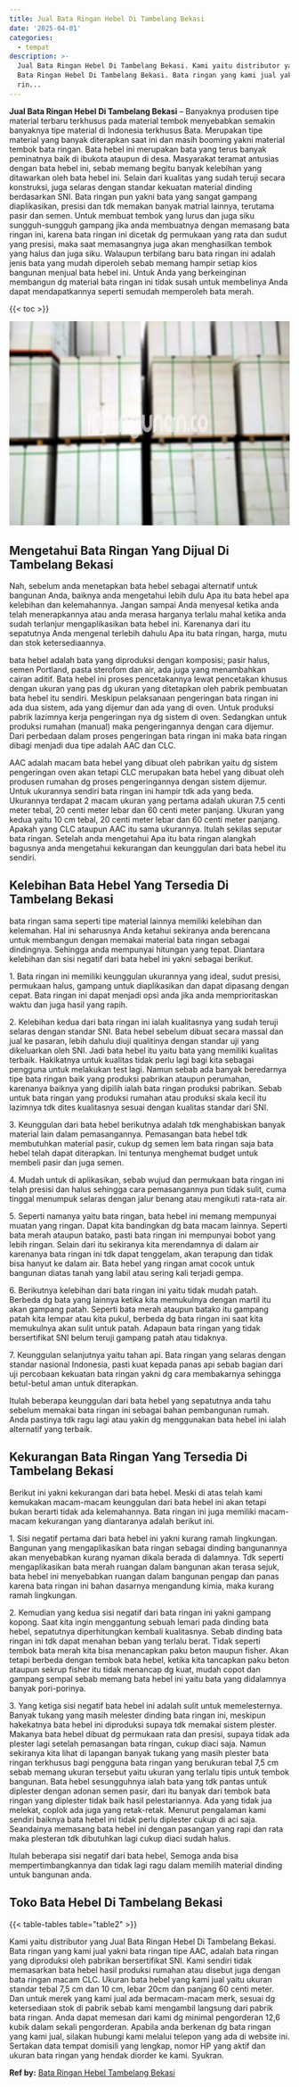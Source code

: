 ```yaml
---
title: Jual Bata Ringan Hebel Di Tambelang Bekasi
date: '2025-04-01'
categories:
  - tempat
description: >-
  Jual Bata Ringan Hebel Di Tambelang Bekasi. Kami yaitu distributor yang Jual
  Bata Ringan Hebel Di Tambelang Bekasi. Bata ringan yang kami jual yakni bata
  rin...
---
```


**Jual Bata Ringan Hebel Di Tambelang Bekasi** – Banyaknya produsen tipe material terbaru terkhusus pada material tembok menyebabkan semakin banyaknya tipe material di Indonesia terkhusus Bata. Merupakan tipe material yang banyak diterapkan saat ini dan masih booming yakni material tembok bata ringan. Bata hebel ini merupakan bata yang terus banyak peminatnya baik di ibukota ataupun di desa. Masyarakat teramat antusias dengan bata hebel ini, sebab memang begitu banyak kelebihan yang ditawarkan oleh bata hebel ini. Selain dari kualitas yang sudah teruji secara konstruksi, juga selaras dengan standar kekuatan material dinding berdasarkan SNI. Bata ringan pun yakni bata yang sangat gampang diaplikasikan, presisi dan tdk memakan banyak matrial lainnya, terutama pasir dan semen. Untuk membuat tembok yang lurus dan juga siku sungguh-sungguh gampang jika anda membuatnya dengan memasang bata ringan ini, karena bata ringan ini dicetak dg permukaan yang rata dan sudut yang presisi, maka saat memasangnya juga akan menghasilkan tembok yang halus dan juga siku. Walaupun terbilang baru bata ringan ini adalah jenis bata yang mudah diperoleh sebab memang hampir setiap kios bangunan menjual bata hebel ini. Untuk Anda yang berkeinginan membangun dg material bata ringan ini tidak susah untuk membelinya Anda dapat mendapatkannya seperti semudah memperoleh bata merah.

{{< toc >}}

![Jual Bata Ringan Hebel Di Tambelang Bekasi](/images/jual-hebel-murah-39.png)

## Mengetahui Bata Ringan Yang Dijual Di Tambelang Bekasi

Nah, sebelum anda menetapkan bata hebel sebagai alternatif untuk bangunan Anda, baiknya anda mengetahui lebih dulu Apa itu bata hebel apa kelebihan dan kelemahannya. Jangan sampai Anda menyesal ketika anda telah menerapkannya atau anda merasa harganya terlalu mahal ketika anda sudah terlanjur mengaplikasikan bata hebel ini. Karenanya dari itu sepatutnya Anda mengenal terlebih dahulu Apa itu bata ringan, harga, mutu dan stok ketersediaannya.

bata hebel adalah bata yang diproduksi dengan komposisi; pasir halus, semen Portland, pasta sterofom dan air, ada juga yang menambahkan cairan aditif. Bata hebel ini proses pencetakannya lewat pencetakan khusus dengan ukuran yang pas dg ukuran yang ditetapkan oleh pabrik pembuatan bata hebel itu sendiri. Meskipun pelaksanaan pengeringan bata ringan ini ada dua sistem, ada yang dijemur dan ada yang di oven. Untuk produksi pabrik lazimnya kerja pengeringan nya dg sistem di oven. Sedangkan untuk produksi rumahan (manual) maka pengeringannya dengan cara dijemur. Dari perbedaan dalam proses pengeringan bata ringan ini maka bata ringan dibagi menjadi dua tipe adalah AAC dan CLC.

AAC adalah macam bata hebel yang dibuat oleh pabrikan yaitu dg sistem pengeringan oven akan tetapi CLC merupakan bata hebel yang dibuat oleh produsen rumahan dg proses pengeringannya dengan sistem dijemur. Untuk ukurannya sendiri bata ringan ini hampir tdk ada yang beda. Ukurannya terdapat 2 macam ukuran yang pertama adalah ukuran 7.5 centi meter tebal, 20 centi meter lebar dan 60 centi meter panjang. Ukuran yang kedua yaitu 10 cm tebal, 20 centi meter lebar dan 60 centi meter panjang. Apakah yang CLC ataupun AAC itu sama ukurannya. Itulah sekilas seputar bata ringan. Setelah anda mengetahui Apa itu bata ringan alangkah bagusnya anda mengetahui kekurangan dan keunggulan dari bata hebel itu sendiri.

## Kelebihan Bata Hebel Yang Tersedia Di Tambelang Bekasi

bata ringan sama seperti tipe material lainnya memiliki kelebihan dan kelemahan. Hal ini seharusnya Anda ketahui sekiranya anda berencana untuk membangun dengan memakai material bata ringan sebagai dindingnya. Sehingga anda mempunyai hitungan yang tepat. Diantara kelebihan dan sisi negatif dari bata hebel ini yakni sebagai berikut.

1\. Bata ringan ini memiliki keunggulan ukurannya yang ideal, sudut presisi, permukaan halus, gampang untuk diaplikasikan dan dapat dipasang dengan cepat. Bata ringan ini dapat menjadi opsi anda jika anda memprioritaskan waktu dan juga hasil yang rapih.

2\. Kelebihan kedua dari bata ringan ini ialah kualitasnya yang sudah teruji selaras dengan standar SNI. Bata hebel sebelum dibuat secara massal dan jual ke pasaran, lebih dahulu diuji qualitinya dengan standar uji yang dikeluarkan oleh SNI. Jadi bata hebel itu yaitu bata yang memiliki kualitas terbaik. Hakikatnya untuk kualitas tidak perlu lagi bagi kita sebagai pengguna untuk melakukan test lagi. Namun sebab ada banyak beredarnya tipe bata ringan baik yang produksi pabrikan ataupun perumahan, karenanya baiknya yang dipilih ialah bata ringan produksi pabrikan. Sebab untuk bata ringan yang produksi rumahan atau produksi skala kecil itu lazimnya tdk dites kualitasnya sesuai dengan kualitas standar dari SNI.

3\. Keunggulan dari bata hebel berikutnya adalah tdk menghabiskan banyak material lain dalam pemasangannya. Pemasangan bata hebel tdk membutuhkan material pasir, cukup dg semen lem bata ringan saja bata hebel telah dapat diterapkan. Ini tentunya menghemat budget untuk membeli pasir dan juga semen.

4\. Mudah untuk di aplikasikan, sebab wujud dan permukaan bata ringan ini telah presisi dan halus sehingga cara pemasangannya pun tidak sulit, cuma tinggal menumpuk selaras dengan jalur benang atau mengikuti rata-rata air.

5\. Seperti namanya yaitu bata ringan, bata hebel ini memang mempunyai muatan yang ringan. Dapat kita bandingkan dg bata macam lainnya. Seperti bata merah ataupun batako, pasti bata ringan ini mempunyai bobot yang lebih ringan. Selain dari itu sekiranya kita merendamnya di dalam air karenanya bata ringan ini tdk dapat tenggelam, akan terapung dan tidak bisa hanyut ke dalam air. Bata hebel yang ringan amat cocok untuk bangunan diatas tanah yang labil atau sering kali terjadi gempa.

6\. Berikutnya kelebihan dari bata ringan ini yaitu tidak mudah patah. Berbeda dg bata yang lainnya ketika kita memukulnya dengan martil itu akan gampang patah. Seperti bata merah ataupun batako itu gampang patah kita lempar atau kita pukul, berbeda dg bata ringan ini saat kita memukulnya akan sulit untuk patah. Adapaun bata ringan yang tidak bersertifikat SNI belum teruji gampang patah atau tidaknya.

7\. Keunggulan selanjutnya yaitu tahan api. Bata ringan yang selaras dengan standar nasional Indonesia, pasti kuat kepada panas api sebab bagian dari uji percobaan kekuatan bata ringan yakni dg cara membakarnya sehingga betul-betul aman untuk diterapkan.

Itulah beberapa keunggulan dari bata hebel yang sepatutnya anda tahu sebelum memakai bata ringan ini sebagai bahan pembangunan rumah. Anda pastinya tdk ragu lagi atau yakin dg menggunakan bata hebel ini ialah alternatif yang terbaik.

## Kekurangan Bata Ringan Yang Tersedia Di Tambelang Bekasi

Berikut ini yakni kekurangan dari bata hebel. Meski di atas telah kami kemukakan macam-macam keunggulan dari bata hebel ini akan tetapi bukan berarti tidak ada kelemahannya. Bata ringan ini juga memiliki macam-macam kekurangan yang diantaranya adalah berikut ini.

1\. Sisi negatif pertama dari bata hebel ini yakni kurang ramah lingkungan. Bangunan yang mengaplikasikan bata ringan sebagai dinding bangunannya akan menyebabkan kurang nyaman dikala berada di dalamnya. Tdk seperti mengaplikasikan bata merah ruangan dalam bangunan akan terasa sejuk, bata hebel ini menyebabkan ruangan dalam bangunan pengap dan panas karena bata ringan ini bahan dasarnya mengandung kimia, maka kurang ramah lingkungan.

2\. Kemudian yang kedua sisi negatif dari bata ringan ini yakni gampang kopong. Saat kita ingin menggantung sebuah lemari pada dinding bata hebel, sepatutnya diperhitungkan kembali kualitasnya. Sebab dinding bata ringan ini tdk dapat menahan beban yang terlalu berat. Tidak seperti tembok bata merah kita bisa menancapkan paku beton maupun fisher. Akan tetapi berbeda dengan tembok bata hebel, ketika kita tancapkan paku beton ataupun sekrup fisher itu tidak menancap dg kuat, mudah copot dan gampang sempal sebab memang bata hebel ini yaitu bata yang didalamnya banyak pori-porinya.

3\. Yang ketiga sisi negatif bata hebel ini adalah sulit untuk memelesternya. Banyak tukang yang masih melester dinding bata ringan ini, meskipun hakekatnya bata hebel ini diproduksi supaya tdk memakai sistem plester. Makanya bata hebel dibuat dg permukaan rata dan presisi, supaya tidak ada plester lagi setelah pemasangan bata ringan, cukup diaci saja. Namun sekiranya kita lihat di lapangan banyak tukang yang masih plester bata ringan terkhusus bagi pengguna bata ringan yang berukuran tebal 7,5 cm sebab memang ukuran tersebut yaitu ukuran yang terlalu tipis untuk tembok bangunan. Bata hebel sesungguhnya ialah bata yang tdk pantas untuk diplester dengan adonan semen pasir, dari itu banyak dari tembok bata ringan yang diplester tidak baik hasil pelestariannya. Ada yang tidak jua melekat, coplok ada juga yang retak-retak. Menurut pengalaman kami sendiri baiknya bata hebel ini tidak perlu diplester cukup di aci saja. Seandainya memasang bata hebel ini dengan pasangan yang rapi dan rata maka plesteran tdk dibutuhkan lagi cukup diaci sudah halus.

Itulah beberapa sisi negatif dari bata hebel, Semoga anda bisa mempertimbangkannya dan tidak lagi ragu dalam memilih material dinding untuk bangunan anda.

## Toko Bata Hebel Di Tambelang Bekasi

{{< table-tables table="table2" >}}

Kami yaitu distributor yang Jual Bata Ringan Hebel Di Tambelang Bekasi. Bata ringan yang kami jual yakni bata ringan tipe AAC, adalah bata ringan yang diproduksi oleh pabrikan bersertifikat SNI. Kami sendiri tidak memasarkan bata hebel hasil produksi rumahan atau disebut juga dengan bata ringan macam CLC. Ukuran bata hebel yang kami jual yaitu ukuran standar tebal 7,5 cm dan 10 cm, lebar 20cm dan panjang 60 centi meter. Dan untuk merek yang kami jual ada bermacam-macam merk, sesuai dg ketersediaan stok di pabrik sebab kami mengambil langsung dari pabrik bata ringan. Anda dapat memesan dari kami dg minimal pengorderan 12,6 kubik dalam sekali pengorderan. Apabila anda berkenan dg bata ringan yang kami jual, silakan hubungi kami melalui telepon yang ada di website ini. Sertakan data tempat domisili yang lengkap, nomor HP yang aktif dan ukuran bata ringan yang hendak diorder ke kami. Syukran.

**Ref by:** [Bata Ringan Hebel Tambelang Bekasi](https://id.wikipedia.org/wiki/Bata)
